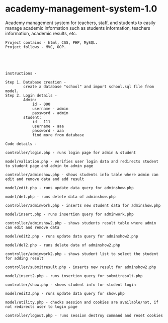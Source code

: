 # academy-management-system-1.0
Academy management system for teachers, staff, and students to easily manage academic information such as students information, teachers information, academic results, etc.


	Project contains - html, CSS, PHP, MySQL. 
	Project follows - MVC, OOP.





	instructions -

	Step 1. Database creation - 
			create a database "school" and import school.sql file from model. 
	Step 2. Login details - 
			Admin: 
				id - 000
 				username - admin
				password - admin
			student: 
				id - 111		
				username - aaa	
				password - aaa
				find more from database

	Code details -

	controller/login.php - runs login page for admin & student

	model/valiation.php - verifies user login data and redirects student to student page and admin to admin page

	controller/adminshow.php - shows students info table where admin can edit and remove data and add result 

	model/edit.php - runs update data query for adminshow.php

	model/del.php - runs delete data of adminshow.php

	controller/adminwork.php - inserts new student data for adminshow.php 

	model/insert.php - runs insertion query for adminwork.php
	
	controller/adminshow2.php - shows students result table where admin can edit and remove data 
	
	model/edit2.php - runs update data query for adminshow2.php

	model/del2.php - runs delete data of adminshow2.php

	controller/adminwork2.php - shows student list to select the student for adding result
	
	controller/submitresult.php - inserts new result for adminshow2.php 

	model/insert2.php - runs insertion query for submitresult.php

	controller/show.php - shows student info for student login

	model/edit3.php - runs update data query for show.php

 	model/utility.php - checks session and cookies are available/not, if not redirects user to login page 
	
	controller/logout.php - runs session destroy command and reset cookies 
